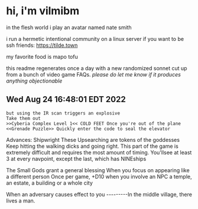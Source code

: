 # hi, i'm vilmibm

in the flesh world i play an avatar named nate smith

i run a hermetic intentional community on a linux server if you want to be ssh friends: https://tilde.town

my favorite food is mapo tofu

this readme regenerates once a day with a new randomized sonnet cut up from a bunch of video game FAQs.
_please do let me know if it produces anything objectionable_

## Wed Aug 24 16:48:01 EDT 2022

    but using the IR scan triggers an explosive
    Take them out
    >>Cyberia Complex Level 1<< COLD FEET Once you're out of the plane
    <<Grenade Puzzle>> Quickly enter the code to seal the elevator
    
     Advances: Shipwright
    These Upsearching are tokens of the goddesses
    Keep hitting the walking dicks and going right. This part of the game is extremely difficult and requires the most amount of timing.
    You'llsee at least 3 at every navpoint, except the last, which has NINEships
    
     The Small Gods grant a general blessing
    When you focus on appearing like a different person
    Once per game, +D10 when you involve an NPC
    a temple, an estate, a building or a whole city
    
      When an adversary causes effect to you
    ---------In the middle village, there lives a man.
